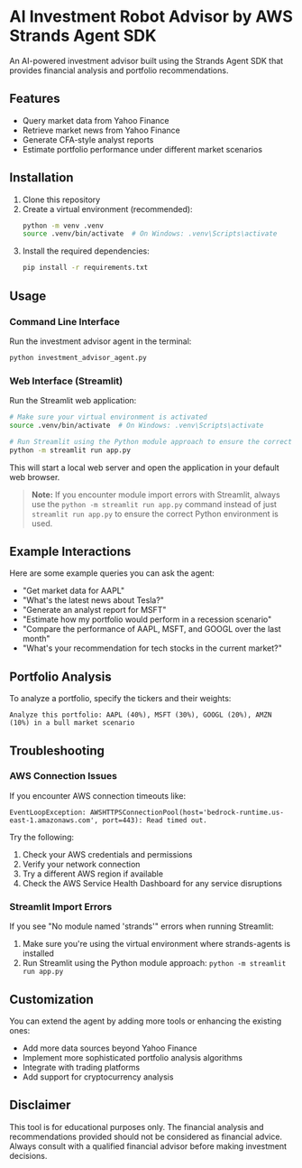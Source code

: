 # AI Investment Robot Advisor by AWS Strands Agent SDK

An AI-powered investment advisor built using the Strands Agent SDK that provides financial analysis and portfolio recommendations.

## Features

- Query market data from Yahoo Finance
- Retrieve market news from Yahoo Finance
- Generate CFA-style analyst reports
- Estimate portfolio performance under different market scenarios

## Installation

1. Clone this repository
2. Create a virtual environment (recommended):
   ```bash
   python -m venv .venv
   source .venv/bin/activate  # On Windows: .venv\Scripts\activate
   ```
3. Install the required dependencies:
   ```bash
   pip install -r requirements.txt
   ```

## Usage

### Command Line Interface

Run the investment advisor agent in the terminal:

```bash
python investment_advisor_agent.py
```

### Web Interface (Streamlit)

Run the Streamlit web application:

```bash
# Make sure your virtual environment is activated
source .venv/bin/activate  # On Windows: .venv\Scripts\activate

# Run Streamlit using the Python module approach to ensure the correct environment is used
python -m streamlit run app.py
```

This will start a local web server and open the application in your default web browser.

> **Note:** If you encounter module import errors with Streamlit, always use the `python -m streamlit run app.py` command instead of just `streamlit run app.py` to ensure the correct Python environment is used.

## Example Interactions

Here are some example queries you can ask the agent:

- "Get market data for AAPL"
- "What's the latest news about Tesla?"
- "Generate an analyst report for MSFT"
- "Estimate how my portfolio would perform in a recession scenario"
- "Compare the performance of AAPL, MSFT, and GOOGL over the last month"
- "What's your recommendation for tech stocks in the current market?"

## Portfolio Analysis

To analyze a portfolio, specify the tickers and their weights:

```
Analyze this portfolio: AAPL (40%), MSFT (30%), GOOGL (20%), AMZN (10%) in a bull market scenario
```

## Troubleshooting

### AWS Connection Issues

If you encounter AWS connection timeouts like:
```
EventLoopException: AWSHTTPSConnectionPool(host='bedrock-runtime.us-east-1.amazonaws.com', port=443): Read timed out.
```

Try the following:
1. Check your AWS credentials and permissions
2. Verify your network connection
3. Try a different AWS region if available
4. Check the AWS Service Health Dashboard for any service disruptions

### Streamlit Import Errors

If you see "No module named 'strands'" errors when running Streamlit:
1. Make sure you're using the virtual environment where strands-agents is installed
2. Run Streamlit using the Python module approach: `python -m streamlit run app.py`

## Customization

You can extend the agent by adding more tools or enhancing the existing ones:

- Add more data sources beyond Yahoo Finance
- Implement more sophisticated portfolio analysis algorithms
- Integrate with trading platforms
- Add support for cryptocurrency analysis

## Disclaimer

This tool is for educational purposes only. The financial analysis and recommendations provided should not be considered as financial advice. Always consult with a qualified financial advisor before making investment decisions.
